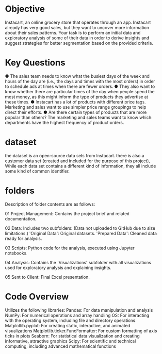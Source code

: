 # Objective
Instacart, an online grocery store
that operates through an app. Instacart already has very good sales, but they
want to uncover more information about their sales patterns. Your task is to
perform an initial data and exploratory analysis of some of their data in order
to derive insights and suggest strategies for better segmentation based on
the provided criteria.
# Key Questions
● The sales team needs to know what the busiest days of the week and hours of the
day are (i.e., the days and times with the most orders) in order to schedule ads at
times when there are fewer orders.
● They also want to know whether there are particular times of the day when people
spend the most money, as this might inform the type of products they advertise at
these times.
● Instacart has a lot of products with different price tags. Marketing and sales want to
use simpler price range groupings to help direct their efforts.
● Are there certain types of products that are more popular than others? The marketing
and sales teams want to know which departments have the highest frequency of
product orders.
# dataset
the dataset is an open-source data sets from Instacart. there is also a customer data set (created and included for the purpose of
this project), While each data set contains a different kind of information, they all include some
kind of common identifier.
# folders
Description of folder contents are as follows:

01 Project Management: Contains the project brief and related documentation.

02 Data: Includes two subfolders: (Data not uploaded to GitHub due to size limitations.)
'Original Data': Original datasets.
'Prepared Data': Cleaned data ready for analysis.

03 Scripts: Python code for the analysis, executed using Jupyter notebooks.

04 Analysis: Contains the 'Visualizations' subfolder with all visualizations used for exploratory analysis and explaining insights.

05 Sent to Client: Final Excel presentation.

# Code Overview
Utilizes the following libraries:
Pandas: For data manipulation and analysis
NumPy: For numerical operations and array handling
OS: For interacting with the operating system, including file and directory operations
Matplotlib.pyplot: For creating static, interactive, and animated visualizations
Matplotlib.ticker.FuncFormatter: For custom formatting of axis ticks in plots
Seaborn: For statistical data visualization and creating informative, attractive graphics
Scipy: For scientific and technical computing, including advanced mathematical functions
